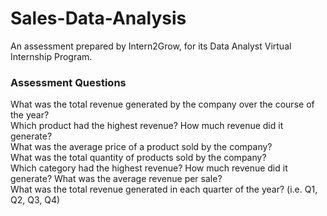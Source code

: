 # Sales-Data-Analysis
An assessment prepared by Intern2Grow, for its Data Analyst Virtual Internship Program.</br>
### Assessment Questions</br>
What was the total revenue generated by the company over the course of the year?</br>
Which product had the highest revenue? How much revenue did it generate?</br>
What was the average price of a product sold by the company?</br>
What was the total quantity of products sold by the company?</br>
Which category had the highest revenue? How much revenue did it generate?
What was the average revenue per sale?</br>
What was the total revenue generated in each quarter of the year? (i.e. Q1, Q2, Q3, Q4)</br>

